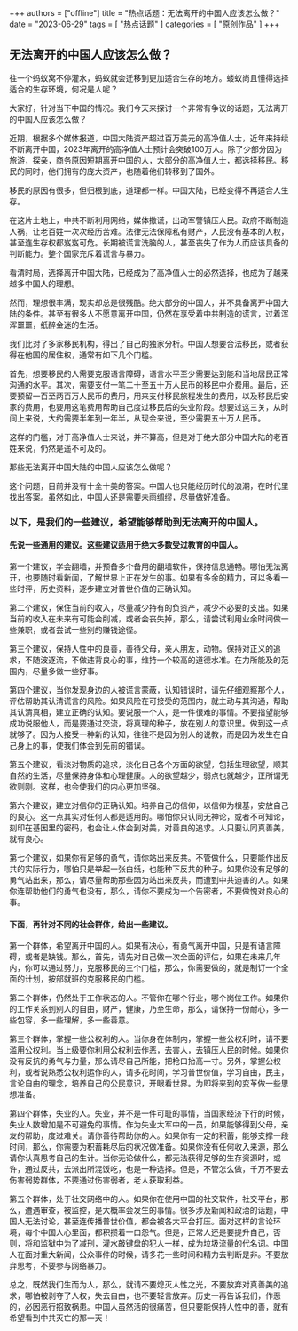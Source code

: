 +++
authors = ["offline"]
title = "热点话题：无法离开的中国人应该怎么做？"
date = "2023-06-29"
tags = [
    "热点话题"
]
categories = [
    "原创作品"
]
+++

## 无法离开的中国人应该怎么做？

往一个蚂蚁窝不停灌水，蚂蚁就会迁移到更加适合生存的地方。蝼蚁尚且懂得选择适合的生存环境，何况是人呢？

大家好，针对当下中国的情况。我们今天来探讨一个非常有争议的话题，无法离开的中国人应该怎么做？

近期，根据多个媒体报道，中国大陆资产超过百万美元的高净值人士，近年来持续不断离开中国，2023年离开的高净值人士预计会突破100万人。除了少部分因为旅游，探亲，商务原因短期离开中国的人，大部分的高净值人士，都选择移民。移民的同时，他们拥有的庞大资产，也随着他们转移到了国外。

移民的原因有很多，但归根到底，道理都一样。中国大陆，已经变得不再适合人生存。

在这片土地上，中共不断利用网络，媒体撒谎，出动军警镇压人民。政府不断制造人祸，让老百姓一次次经历苦难。法律无法保障私有财产，人民没有基本的人权，甚至连生存权都岌岌可危。长期被谎言洗脑的人，甚至丧失了作为人而应该具备的判断能力。整个国家充斥着谎言与暴力。

看清时局，选择离开中国大陆，已经成为了高净值人士的必然选择，也成为了越来越多中国人的理想。

然而，理想很丰满，现实却总是很残酷。绝大部分的中国人，并不具备离开中国大陆的条件。甚至有很多人不愿意离开中国，仍然在享受着中共制造的谎言，过着浑浑噩噩，纸醉金迷的生活。

我们比对了多家移民机构，得出了自己的独家分析。中国人想要合法移民，或者获得在他国的居住权，通常有如下几个门槛。

首先，想要移民的人需要克服语言障碍，语言水平至少需要达到能和当地居民正常沟通的水平。其次，需要支付一笔二十至五十万人民币的移民中介费用。最后，还要预留一百至两百万人民币的费用，用来支付移民旅程发生的费用，以及移民后安家的费用，也要用这笔费用帮助自己度过移民后的失业阶段。想要过这三关，从时间上来说，大约需要半年到一年半，从现金来说，至少需要五十万人民币。

这样的门槛，对于高净值人士来说，并不算高，但是对于绝大部分中国大陆的老百姓来说，仍然是遥不可及的。

那些无法离开中国大陆的中国人应该怎么做呢？

这个问题，目前并没有十全十美的答案。中国人也只能经历时代的浪潮，在时代里找出答案。虽然如此，中国人还是需要未雨绸缪，尽量做好准备。

### 以下，是我们的一些建议，希望能够帮助到无法离开的中国人。

#### 先说一些通用的建议。这些建议适用于绝大多数受过教育的中国人。

第一个建议，学会翻墙，并预备多个备用的翻墙软件，保持信息通畅。哪怕无法离开，也要随时看新闻，了解世界上正在发生的事。如果有多余的精力，可以多看一些时评，历史资料，逐步建立对普世价值的正确认知。

第二个建议，保住当前的收入，尽量减少持有的负资产，减少不必要的支出。如果当前的收入在未来有可能会削减，或者会丧失掉，那么，请尝试利用业余时间做一些兼职，或者尝试一些别的赚钱途径。

第三个建议，保持人性中的良善，善待父母，亲人朋友，动物。保持对正义的追求，不随波逐流，不做违背良心的事，维持一个较高的道德水准。在力所能及的范围内，尽量多做一些好事。

第四个建议，当你发现身边的人被谎言蒙蔽，认知错误时，请先仔细观察那个人，评估帮助其认清谎言的风险。如果风险在可接受的范围内，就主动与其沟通，帮助其认清真相，建立正确的认知。要说服一个人，是一件很难的事情。不要指望能够成功说服他人，而是要通过交流，将真理的种子，放在别人的意识里。做到这一点就够了。因为人接受一种新的认知，往往不是因为别人的说教，而是因为发生在自己身上的事，使我们体会到先前的错误。

第五个建议，看淡对物质的追求，淡化自己各个方面的欲望，包括生理欲望，顺其自然的生活，尽量保持身体和心理健康。人的欲望越少，弱点也就越少，正所谓无欲则刚。这样，也会使我们的内心更加坚强。

第六个建议，建立对信仰的正确认知。培养自己的信仰，以信仰为根基，安放自己的良心。这一点其实对任何人都是适用的。哪怕你只认同无神论，或者不可知论，刻印在基因里的密码，也会让人体会到对美，对善良的追求。人只要认同真善美，就有良心。

第七个建议，如果你有足够的勇气，请你站出来反共。不管做什么，只要能作出反共的实际行为，哪怕只是举起一张白纸，也能种下反共的种子。如果你没有足够的勇气站出来，那么，请尽量帮助那些因为站出来反共，而遭到中共迫害的人。如果你连帮助他们的勇气也没有，那么，请你不要成为一个告密者，不要做愧对良心的事。

#### 下面，再针对不同的社会群体，给出一些建议。

第一个群体，希望离开中国的人。如果有决心，有勇气离开中国，只是有语言障碍，或者是缺钱。那么，首先，请先对自己做一次全面的评估，如果在未来几年内，你可以通过努力，克服移民的三个门槛，那么，你需要做的，就是制订一个全面的计划，按部就班的克服移民的门槛。

第二个群体，仍然处于工作状态的人。不管你在哪个行业，哪个岗位工作。如果你的工作关系到别人的自由，财产，健康，乃至生命，那么，请保持一份耐心，多一些包容，多一些理解，多一些善意。

第三个群体，掌握一些公权利的人。当你身在体制内，掌握一些公权利时，请不要滥用公权利。当上级要你利用公权利去作恶，去害人，去镇压人民的时候。如果你没有反抗的勇气与力量，那么请尽自己所能，把枪口抬高一寸。另外，掌握公权利，或者说熟悉公权利运作的人，请多花时间，学习普世价值，学习自由，民主，言论自由的理念，培养自己的公民意识，开眼看世界。为即将来到的变革做一些思想准备。

第四个群体，失业的人。失业，并不是一件可耻的事情，当国家经济下行的时候，失业人数增加是不可避免的事情。作为失业大军中的一员，如果能够得到父母，亲友的帮助，度过难关。请你善待帮助你的人。如果你有一定的积蓄，能够支撑一段时间，那么，你需要为积蓄耗尽后的状况做准备。如果你没有任何收入来源，那么请你认真思考自己的生计。当你无论做什么，都无法获得足够的生存资源时，或许，通过反共，去派出所混饭吃，也是一种选择。但是，不管怎么做，千万不要去伤害弱势群体，不要通过伤害弱者，老人获取利益。

第五个群体，处于社交网络中的人。如果你在使用中国的社交软件，社交平台，那么，遭遇审查，被监控，是大概率会发生的事情。很多涉及新闻和政治的话题，中国人无法讨论，甚至连传播普世价值，都会被各大平台打压。面对这样的言论环境，每个中国人心里面，都积攒着一口怨气。但是，正常人还是要提升自己，否则，将和监狱中为了减刑，灌水敲键盘的犯人一样，成为垃圾流量的代名词。中国人在面对重大新闻，公众事件的时候，请多花一些时间和精力去判断是非。不要放弃思考，不要参与网络暴力。

总之，既然我们生而为人，那么，就请不要熄灭人性之光，不要放弃对真善美的追求，哪怕被剥夺了人权，失去自由，也不要轻言放弃。历史一再告诉我们，作恶的，必因恶行招致祸患。中国人虽然活的很痛苦，但只要能保持人性中的善，就有希望看到中共灭亡的那一天！